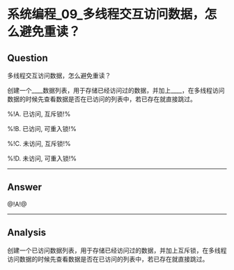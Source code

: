 # 系统编程_09_多线程交互访问数据，怎么避免重读？

## Question
多线程交互访问数据，怎么避免重读？

创建一个____数据列表，用于存储已经访问过的数据，并加上____，在多线程访问数据的时候先查看数据是否在已访问的列表中，若已存在就直接跳过。

%!A. 已访问, 互斥锁!%

%!B. 已访问, 可重入锁!%

%!C. 未访问, 互斥锁!%

%!D. 未访问, 可重入锁!%

----

## Answer
@!A!@

----

## Analysis

创建一个已访问数据列表，用于存储已经访问过的数据，并加上互斥锁，在多线程访问数据的时候先查看数据是否在已访问的列表中，若已存在就直接跳过。

